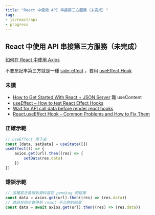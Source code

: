 ```yaml
---
title: "React 中使用 API 串接第三方服務（未完成）"
tag: 
- js/react/api
- progress
---
```


##  React 中使用 API 串接第三方服務（未完成）
[如何在 React 中使用 Axios](https://chinese.freecodecamp.org/news/how-to-use-axios-with-react/)

不要忘記串第三方就是一種 [side-effect](side-effect.md) ，要用 [useEffect Hook](useEffect%20Hook.md)

### 未讀
- [How to Get Started With React + JSON Server](https://www.webtips.dev/react-json-server) 難 useContent
- [useEffect – How to test React Effect Hooks](https://cultivate.software/useeffect/#how-to-test)
- [Wait for API call data before render react hooks](https://stackoverflow.com/questions/58956828/wait-for-api-call-data-before-render-react-hooks)
- [React.useEffect Hook – Common Problems and How to Fix Them](https://www.freecodecamp.org/news/most-common-react-useeffect-problems-and-how-to-fix-them/)

### 正確示範
```jsx
// useEffect 用下去
const [data, setData] = useState([])
useEffect(() => {
	axios.get(url).then((res) => {
		setData(res.data)
	})
})
```
### 錯誤示範
```jsx
// 這種寫法會得到資料還在 pending 的結果
const data = axios.get(url).then((res) => (res.data))
// 透過非同步會得到 react 不允許的結果
const data = await axios.get(url).then((res) => (res.data))
```
